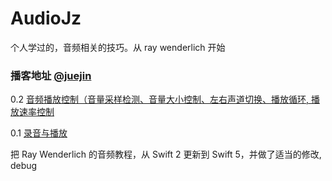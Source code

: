# AudioJz
个人学过的，音频相关的技巧。从 ray wenderlich 开始




### 播客地址 [ @juejin]()


0.2 [音频播放控制（音量采样检测、音量大小控制、左右声道切换、播放循环, 播放速率控制](https://github.com/BoxDengJZ/AudioJz/archive/v0.02.zip)


0.1 [录音与播放](https://github.com/BoxDengJZ/AudioJz/archive/v0.01.zip)


把 Ray Wenderlich 的音频教程，从 Swift 2 更新到 Swift 5，并做了适当的修改, debug